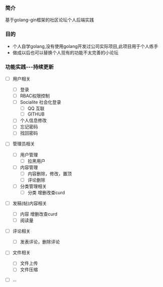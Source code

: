 ### 简介
 基于golang-gin框架的社区论坛个人后端实践
 
### 目的
- 个人自学golang,没有使用golang开发过公司实际项目,此项目用于个人练手
- 做成以后也可以替换个人现有的功能不太完善的小论坛

### 功能实践---持续更新
- [ ] 用户相关
    - [ ] 登录
    - [ ] RBAC权限控制
    - [ ] Socialite 社会化登录
        - [ ] QQ 互联
        - [ ] GITHUB
    - [ ] 个人信息修改
    - [ ] 忘记密码
    - [ ] 找回密码
- [ ] 管理员相关    
    - [ ] 用户管理
        - [ ] 拉黑用户
    - [ ] 内容管理
         - [ ] 内容删除，修改，置顶
         - [ ] 评论删除
    - [ ] 分类管理相关
         - [ ] 分类 增删改查curd     
- [ ] 发稿(帖)内容相关
     - [ ] 内容 增删改查curd
     - [ ] 阅读量
- [ ] 评论相关
    - [ ] 发表评论，删除评论
- [ ] 文件相关
    - [ ] 文件上传
    - [ ] 文件压缩
- [ ] ...
    